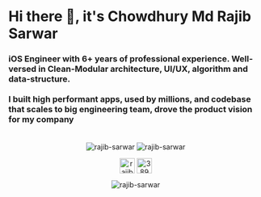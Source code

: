 <h1>Hi there 👋, it's Chowdhury Md Rajib Sarwar</h1>
<h3>iOS Engineer󠀠 with 6+ years of professional experience. Well-versed in Clean-Modular architecture, UI/UX, algorithm and data-structure. 
  <br>
  <br>
  I built high performant apps, used by millions, and codebase that scales to big engineering team, drove the product vision for my company
  <br>
  <br>
</h3>
<!-- 📫 󠀠󠀠 How to reach me md.rajib.sarwar@gmail.com -->

<p align="center"> <img src="https://github-readme-stats.vercel.app/api?username=rajib-sarwar&show_icons=true&count_private=true" alt="rajib-sarwar" /> <img src="https://github-readme-stats.vercel.app/api/top-langs/?username=rajib-sarwar&hide=html" alt="rajib-sarwar" /> </p>





<p align="center">
<a href="https://www.linkedin.com/in/rajib-sarwar/" target="blank"><img align="center" src="https://img.icons8.com/color/48/000000/linkedin-circled.png" alt="rajib-sarwar" height="30" width="30" /></a>
<a href="https://stackoverflow.com/users/2372899/chowdhury-md-rajib-sarwar?tab=profile" target="blank"><img align="center" src="https://img.icons8.com/color/48/000000/stackoverflow.png" alt="3890770" height="30" width="30" /></a>
</p>

<p align="center"> <img src="https://komarev.com/ghpvc/?username=rajib-sarwar" alt="rajib-sarwar" /> </p>
